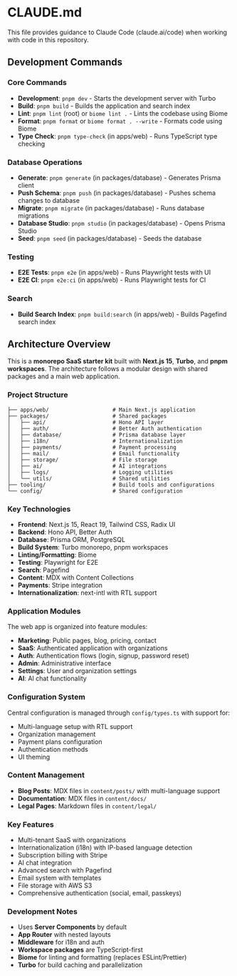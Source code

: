 # CLAUDE.md

This file provides guidance to Claude Code (claude.ai/code) when working with code in this repository.

## Development Commands

### Core Commands
- **Development**: `pnpm dev` - Starts the development server with Turbo
- **Build**: `pnpm build` - Builds the application and search index
- **Lint**: `pnpm lint` (root) or `biome lint .` - Lints the codebase using Biome
- **Format**: `pnpm format` or `biome format . --write` - Formats code using Biome
- **Type Check**: `pnpm type-check` (in apps/web) - Runs TypeScript type checking

### Database Operations
- **Generate**: `pnpm generate` (in packages/database) - Generates Prisma client
- **Push Schema**: `pnpm push` (in packages/database) - Pushes schema changes to database
- **Migrate**: `pnpm migrate` (in packages/database) - Runs database migrations
- **Database Studio**: `pnpm studio` (in packages/database) - Opens Prisma Studio
- **Seed**: `pnpm seed` (in packages/database) - Seeds the database

### Testing
- **E2E Tests**: `pnpm e2e` (in apps/web) - Runs Playwright tests with UI
- **E2E CI**: `pnpm e2e:ci` (in apps/web) - Runs Playwright tests for CI

### Search
- **Build Search Index**: `pnpm build:search` (in apps/web) - Builds Pagefind search index

## Architecture Overview

This is a **monorepo SaaS starter kit** built with **Next.js 15**, **Turbo**, and **pnpm workspaces**. The architecture follows a modular design with shared packages and a main web application.

### Project Structure
```
├── apps/web/                    # Main Next.js application
├── packages/                    # Shared packages
│   ├── api/                     # Hono API layer
│   ├── auth/                    # Better Auth authentication
│   ├── database/                # Prisma database layer
│   ├── i18n/                    # Internationalization
│   ├── payments/                # Payment processing
│   ├── mail/                    # Email functionality
│   ├── storage/                 # File storage
│   ├── ai/                      # AI integrations
│   ├── logs/                    # Logging utilities
│   └── utils/                   # Shared utilities
├── tooling/                     # Build tools and configurations
└── config/                      # Shared configuration
```

### Key Technologies
- **Frontend**: Next.js 15, React 19, Tailwind CSS, Radix UI
- **Backend**: Hono API, Better Auth
- **Database**: Prisma ORM, PostgreSQL
- **Build System**: Turbo monorepo, pnpm workspaces
- **Linting/Formatting**: Biome
- **Testing**: Playwright for E2E
- **Search**: Pagefind
- **Content**: MDX with Content Collections
- **Payments**: Stripe integration
- **Internationalization**: next-intl with RTL support

### Application Modules
The web app is organized into feature modules:
- **Marketing**: Public pages, blog, pricing, contact
- **SaaS**: Authenticated application with organizations
- **Auth**: Authentication flows (login, signup, password reset)
- **Admin**: Administrative interface
- **Settings**: User and organization settings
- **AI**: AI chat functionality

### Configuration System
Central configuration is managed through `config/types.ts` with support for:
- Multi-language setup with RTL support
- Organization management
- Payment plans configuration
- Authentication methods
- UI theming

### Content Management
- **Blog Posts**: MDX files in `content/posts/` with multi-language support
- **Documentation**: MDX files in `content/docs/`
- **Legal Pages**: Markdown files in `content/legal/`

### Key Features
- Multi-tenant SaaS with organizations
- Internationalization (i18n) with IP-based language detection
- Subscription billing with Stripe
- AI chat integration
- Advanced search with Pagefind
- Email system with templates
- File storage with AWS S3
- Comprehensive authentication (social, email, passkeys)

### Development Notes
- Uses **Server Components** by default
- **App Router** with nested layouts
- **Middleware** for i18n and auth
- **Workspace packages** are TypeScript-first
- **Biome** for linting and formatting (replaces ESLint/Prettier)
- **Turbo** for build caching and parallelization